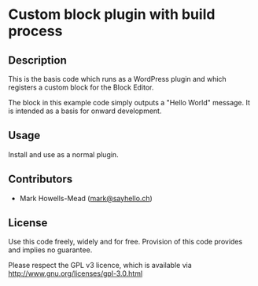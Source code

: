 # Custom block plugin with build process

## Description

This is the basis code which runs as a WordPress plugin and which registers a custom block for the Block Editor.

The block in this example code simply outputs a "Hello World" message. It is intended as a basis for onward development.

## Usage

Install and use as a normal plugin.

## Contributors

-   Mark Howells-Mead (mark@sayhello.ch)

## License

Use this code freely, widely and for free. Provision of this code provides and implies no guarantee.

Please respect the GPL v3 licence, which is available via http://www.gnu.org/licenses/gpl-3.0.html
